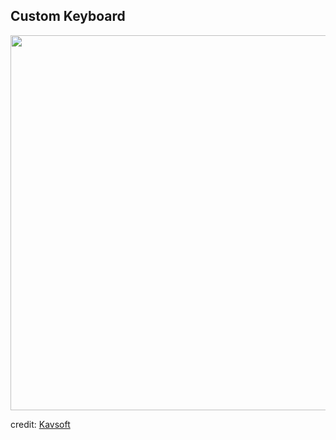 ## Custom Keyboard
<img height="600" src="https://github.com/samgusa/FunAnimations/assets/45985527/f8c3980f-b4d9-4cba-af2a-3bdbc3a2551e">

credit: [Kavsoft](https://www.youtube.com/watch?v=jNpdpO32Pjs)






